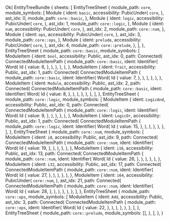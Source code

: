 Ok(
    EntityTreeBundle {
        sheets: [
            EntityTreeSheet {
                module_path: `core`,
                module_symbols: [
                    Module {
                        ident: `basic`,
                        accessibility: PubicUnder(
                            `core`,
                        ),
                        ast_idx: 0,
                        module_path: `core::basic`,
                    },
                    Module {
                        ident: `logic`,
                        accessibility: PubicUnder(
                            `core`,
                        ),
                        ast_idx: 1,
                        module_path: `core::logic`,
                    },
                    Module {
                        ident: `num`,
                        accessibility: PubicUnder(
                            `core`,
                        ),
                        ast_idx: 2,
                        module_path: `core::num`,
                    },
                    Module {
                        ident: `ops`,
                        accessibility: PubicUnder(
                            `core`,
                        ),
                        ast_idx: 3,
                        module_path: `core::ops`,
                    },
                    Module {
                        ident: `prelude`,
                        accessibility: PubicUnder(
                            `core`,
                        ),
                        ast_idx: 4,
                        module_path: `core::prelude`,
                    },
                ],
            },
            EntityTreeSheet {
                module_path: `core::basic`,
                module_symbols: [
                    ModuleItem {
                        ident: `bool`,
                        accessibility: Public,
                        ast_idx: 0,
                        path: Connected(
                            ConnectedModuleItemPath {
                                module_path: `core::basic`,
                                ident: Identifier(
                                    Word(
                                        Id {
                                            value: 6,
                                        },
                                    ),
                                ),
                            },
                        ),
                    },
                    ModuleItem {
                        ident: `Trait`,
                        accessibility: Public,
                        ast_idx: 1,
                        path: Connected(
                            ConnectedModuleItemPath {
                                module_path: `core::basic`,
                                ident: Identifier(
                                    Word(
                                        Id {
                                            value: 7,
                                        },
                                    ),
                                ),
                            },
                        ),
                    },
                    ModuleItem {
                        ident: `Module`,
                        accessibility: Public,
                        ast_idx: 2,
                        path: Connected(
                            ConnectedModuleItemPath {
                                module_path: `core::basic`,
                                ident: Identifier(
                                    Word(
                                        Id {
                                            value: 8,
                                        },
                                    ),
                                ),
                            },
                        ),
                    },
                ],
            },
            EntityTreeSheet {
                module_path: `core::logic`,
                module_symbols: [
                    ModuleItem {
                        ident: `LogicAnd`,
                        accessibility: Public,
                        ast_idx: 0,
                        path: Connected(
                            ConnectedModuleItemPath {
                                module_path: `core::logic`,
                                ident: Identifier(
                                    Word(
                                        Id {
                                            value: 9,
                                        },
                                    ),
                                ),
                            },
                        ),
                    },
                    ModuleItem {
                        ident: `LogicOr`,
                        accessibility: Public,
                        ast_idx: 1,
                        path: Connected(
                            ConnectedModuleItemPath {
                                module_path: `core::logic`,
                                ident: Identifier(
                                    Word(
                                        Id {
                                            value: 15,
                                        },
                                    ),
                                ),
                            },
                        ),
                    },
                ],
            },
            EntityTreeSheet {
                module_path: `core::num`,
                module_symbols: [
                    ModuleItem {
                        ident: `i8`,
                        accessibility: Public,
                        ast_idx: 9,
                        path: Connected(
                            ConnectedModuleItemPath {
                                module_path: `core::num`,
                                ident: Identifier(
                                    Word(
                                        Id {
                                            value: 19,
                                        },
                                    ),
                                ),
                            },
                        ),
                    },
                    ModuleItem {
                        ident: `i16`,
                        accessibility: Public,
                        ast_idx: 13,
                        path: Connected(
                            ConnectedModuleItemPath {
                                module_path: `core::num`,
                                ident: Identifier(
                                    Word(
                                        Id {
                                            value: 26,
                                        },
                                    ),
                                ),
                            },
                        ),
                    },
                    ModuleItem {
                        ident: `i32`,
                        accessibility: Public,
                        ast_idx: 17,
                        path: Connected(
                            ConnectedModuleItemPath {
                                module_path: `core::num`,
                                ident: Identifier(
                                    Word(
                                        Id {
                                            value: 27,
                                        },
                                    ),
                                ),
                            },
                        ),
                    },
                    ModuleItem {
                        ident: `i64`,
                        accessibility: PubicUnder(
                            `core::num`,
                        ),
                        ast_idx: 21,
                        path: Connected(
                            ConnectedModuleItemPath {
                                module_path: `core::num`,
                                ident: Identifier(
                                    Word(
                                        Id {
                                            value: 28,
                                        },
                                    ),
                                ),
                            },
                        ),
                    },
                ],
            },
            EntityTreeSheet {
                module_path: `core::ops`,
                module_symbols: [
                    ModuleItem {
                        ident: `Add`,
                        accessibility: Public,
                        ast_idx: 3,
                        path: Connected(
                            ConnectedModuleItemPath {
                                module_path: `core::ops`,
                                ident: Identifier(
                                    Word(
                                        Id {
                                            value: 22,
                                        },
                                    ),
                                ),
                            },
                        ),
                    },
                ],
            },
            EntityTreeSheet {
                module_path: `core::prelude`,
                module_symbols: [],
            },
        ],
    },
)
